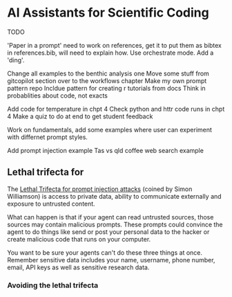 # AI Assistants for Scientific Coding

TODO

'Paper in a prompt' need to work on references, get it to put them as bibtex in references.bib, will need to explain how. 
Use orchestrate mode. 
Add a 'ding'. 

Change all examples to the benthic analysis one
Move some stuff from gitcopilot section over to the workflows chapter
Make my own prompt pattern repo
Incldue pattern for creating r tutorials from docs
Think in probablities about code, not exacts


Add code for temperature in chpt 4
Check python and httr code runs in chpt 4
Make a quiz to do at end to get student feedback

Work on fundamentals, add some examples where user can experiment with differnet prompt styles. 

Add prompt injection example
Tas vs qld coffee
web search example

## Lethal trifecta for 

The [Lethal Trifecta for prompt injection attacks](https://simonwillison.net/2025/Aug/9/bay-area-ai/) (coined by Simon Williamson) is access to private data, ability to communicate externally and exposure to untrusted content. 

What can happen is that if your agent can read untrusted sources, those sources may contain malicious prompts. These prompts could convince the agent to do things like send or post your personal data to the hacker or create malicious code that runs on your computer. 

You want to be sure your agents can't do these three things at once. Remember sensitive data includes your name, username, phone number, email, API keys as well as sensitive research data. 

### Avoiding the lethal trifecta 

